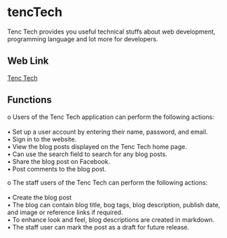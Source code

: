 # tencTech

Tenc Tech provides you useful technical stuffs about web development, programming language and lot more for developers.

## Web Link

[Tenc Tech](http://tenctech.pythonanywhere.com)

## Functions
o Users of the Tenc Tech application can perform the following actions:<br /><br />
• Set up a user account by entering their name, password, and email.<br />
• Sign in to the website.<br />
• View the blog posts displayed on the Tenc Tech home page.<br />
• Can use the search field to search for any blog posts.<br />
• Share the blog post on Facebook.<br />
• Post comments to the blog post.<br />

o The staff users of the Tenc Tech can perform the following actions:<br /><br />
• Create the blog post<br />
• The blog can contain blog title, bog tags, blog description, publish date, and image or reference links if required.<br />
• To enhance look and feel, blog descriptions are created in markdown.<br />
• The staff user can mark the post as a draft for future release.<br />
